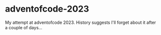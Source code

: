 # adventofcode-2023
My attempt at adventofcode 2023. History suggests I'll forget about it after a couple of days...
